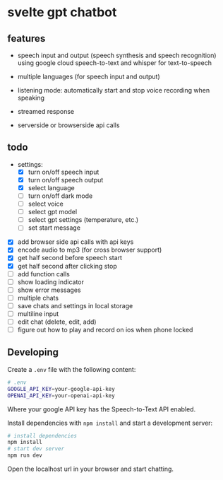 # svelte gpt chatbot

## features

- speech input and output (speech synthesis and speech recognition) using google cloud speech-to-text and whisper for text-to-speech
- multiple languages (for speech input and output)
- listening mode: automatically start and stop voice recording when speaking

- streamed response
- serverside or browserside api calls

## todo

- settings:
  - [x] turn on/off speech input
  - [x] turn on/off speech output
  - [x] select language
  - [ ] turn on/off dark mode
  - [ ] select voice
  - [ ] select gpt model
  - [ ] select gpt settings (temperature, etc.)
  - [ ] set start message
- [x] add browser side api calls with api keys
- [x] encode audio to mp3 (for cross browser support)
- [x] get half second before speech start
- [x] get half second after clicking stop
- [ ] add function calls
- [ ] show loading indicator
- [ ] show error messages
- [ ] multiple chats
- [ ] save chats and settings in local storage
- [ ] multiline input
- [ ] edit chat (delete, edit, add)
- [ ] figure out how to play and record on ios when phone locked

## Developing

Create a `.env` file with the following content:

```bash
# .env
GOOGLE_API_KEY=your-google-api-key
OPENAI_API_KEY=your-openai-api-key
```

Where your google API key has the Speech-to-Text API enabled.

Install dependencies with `npm install` and start a development server:

```bash
# install dependencies
npm install
# start dev server
npm run dev
```

Open the localhost url in your browser and start chatting.
